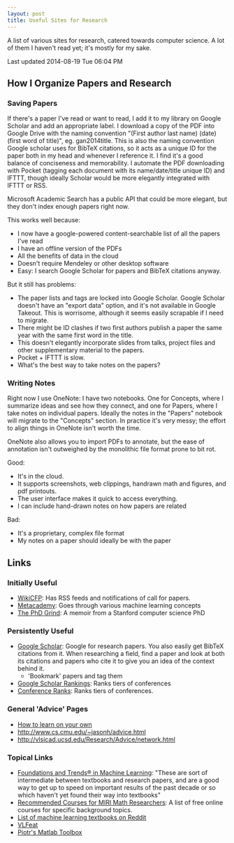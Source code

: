 ```yaml
---
layout: post
title: Useful Sites for Research
---
```


<!--TODO: history of past sites -->

A list of various sites for research, catered towards computer science. A lot of
them I haven't read yet; it's mostly for my sake.

<!--end excerpt-->
Last updated 2014-08-19 Tue 06:04 PM

## How I Organize Papers and Research

### Saving Papers
If there's a paper I've read or want to read, I add it to my library on Google
Scholar and add an appropriate label. I download a copy of the PDF into Google
Drive with the naming convention "(First author last name) (date) (first word of
title)", eg. gan2014title. This is also the naming convention Google scholar
uses for BibTeX citations, so it acts as a unique ID for the paper both in my
head and whenever I reference it. I find it's a good balance of conciseness and
memorability.  I automate the PDF downloading with Pocket
(tagging each document with its name/date/title unique ID) and IFTTT, though
ideally Scholar would be more elegantly integrated with IFTTT or RSS. 

Microsoft Academic Search has a public API that could be more elegant, but they
don't index enough papers right now.

This works well because:
- I now have a google-powered content-searchable list of all the papers I've read
- I have an offline version of the PDFs
- All the benefits of data in the cloud
- Doesn't require Mendeley or other desktop software
- Easy: I search Google Scholar for papers and BibTeX citations anyway.

But it still has problems:
- The paper lists and tags are locked into Google Scholar. Google Scholar
  doesn't have an "export data" option, and it's not available in Google
  Takeout. This is worrisome, although it seems easily scrapable if I need to
  migrate.
- There might be ID clashes if two first authors publish a paper the same year
  with the same first word in the title. 
- This doesn't elegantly incorporate slides from talks, project files and other
  supplementary material to the papers.
- Pocket + IFTTT is slow.
- What's the best way to take notes on the papers?

### Writing Notes
Right now I use OneNote: I have two notebooks. One for Concepts, where I
summarize ideas and see how they connect, and one for Papers, where I take notes
on individual papers. Ideally the notes in the "Papers" notebook will migrate to
the "Concepts" section. In practice it's very messy; the effort to align things
in OneNote isn't worth the time.

OneNote also allows you to import PDFs to annotate, but the ease of annotation
isn't outweighed by the monolithic file format prone to bit rot.

Good:
- It's in the cloud.
- It supports screenshots, web clippings, handrawn math and figures, and pdf printouts.
- The user interface makes it quick to access everything.
- I can include hand-drawn notes on how papers are related

Bad:
- It's a proprietary, complex file format
- My notes on a paper should ideally be with the paper

## Links

### Initially Useful
- [WikiCFP](http://www.wikicfp.com/cfp/): Has RSS feeds and notifications of
  call for papers.
- [Metacademy](http://www.metacademy.org/): Goes through various machine
  learning concepts
- [The PhD Grind](http://pgbovine.net/PhD-memoir.htm): A memoir from a Stanford
  computer science PhD 

### Persistently Useful
- [Google Scholar](http://scholar.google.com/): Google for research papers. You
  also easily get BibTeX citations from it. When researching a field, find a
  paper and look at both its citations and papers who cite it to give you an
  idea of the context behind it.
    - 'Bookmark' papers and tag them
- [Google Scholar
  Rankings](http://scholar.google.com/citations?view_op=top_venues&hl=en): Ranks
  tiers of conferences
- [Conference Ranks](http://www.conferenceranks.com): Ranks tiers of
  conferences.

### General 'Advice' Pages
- [How to learn on your own](http://www.metacademy.org/roadmaps/rgrosse/learn_on_your_own)
- http://www.cs.cmu.edu/~jasonh/advice.html
- http://vlsicad.ucsd.edu/Research/Advice/network.html

### Topical Links
- [Foundations and Trends® in Machine
  Learning](http://www.nowpublishers.com/journals/MAL/5): "These are sort of
  intermediate between textbooks and research papers, and are a good way to get
  up to speed on important results of the past decade or so which haven't yet
  found their way into textbooks"
- [Recommended Courses for MIRI Math
  Researchers](http://intelligence.org/courses/): A list of free online courses
  for specific background topics.
- [List of machine learning textbooks on
  Reddit](http://www.reddit.com/r/MachineLearning/comments/1jeawf/machine_learning_books/)
- [VLFeat](http://www.vlfeat.org/matlab/matlab.html)
- [Piotr's Matlab Toolbox](http://vision.ucsd.edu/~pdollar/toolbox/doc/index.html)

